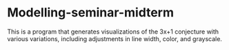 # Modelling-seminar-midterm

This is a program that generates visualizations of the 3x+1 conjecture with various variations, including adjustments in line width, color, and grayscale.
